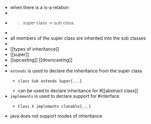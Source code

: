 - when there is a is-a relation
-
- > super class -> sub class
-
- all members of the super class are inherited into the sub classes
-
- [[types of inheritance]]
- [[super]]
- [[upcasting]] [[downcasting]]
-
- `extends` is used to declare the inheritance from the super class
	- ```
	  class Sub extends Super{...}
	  ```
	- can be used to declare inheritance for #[[abstract class]]
- `implements` is used to declare support for #interface
	- ```
	  Class X implements clonable{...}
	  ```
- java does not support modes of inheritance